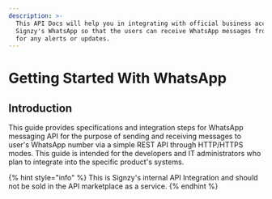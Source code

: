 ```yaml
---
description: >-
  This API Docs will help you in integrating with official business account of
  Signzy's WhatsApp so that the users can receive WhatsApp messages from Signzy
  for any alerts or updates.
---
```


# Getting Started With WhatsApp

## Introduction

This guide provides specifications and integration steps for WhatsApp messaging API for the purpose of sending and receiving messages to user's WhatsApp number via a simple REST API through HTTP/HTTPS modes. This guide is intended for the developers and IT administrators who plan to integrate into the specific product's systems.

{% hint style="info" %}
This is Signzy's internal API Integration and should not be sold in the API marketplace as a service.
{% endhint %}



